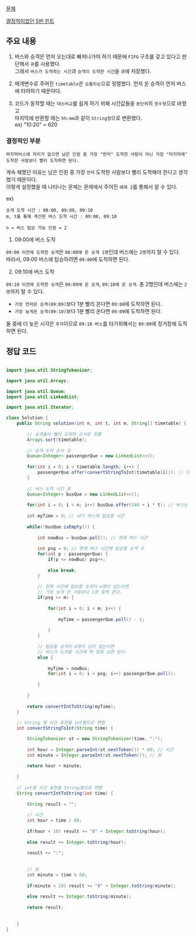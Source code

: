 [문제](https://school.programmers.co.kr/learn/courses/30/lessons/17678#)

[결정적이었던 5번 힌트](https://school.programmers.co.kr/questions/20374)

## 주요 내용

1) 버스와 승객은 먼저 오는대로 빠져나가야 하기 때문에 `FIFO` 구조를 갖고 있다고 판단해서 `큐`를 사용했다.  
그래서 `버스가 도착하는 시간`과 `승객이 도착한 시간`을 `큐`에 저장했다.

2) 매개변수로 주어진 `timetable`은 `오름차순`으로 정렬했다. 먼저 온 승객이 먼저 버스에 타야하기 때문이다. 

3) 코드가 동작할 때는 `대소비교`를 쉽게 하기 위해 시간값들을 `분단위`의 `정수형`으로 바꿨고   
   마지막에 반환할 때는 `hh:mm`과 같이 `String형`으로 변환했다.  
   ex) "10:20" = 620

### 결정적인 부분

```
마지막버스에 자리가 없으면 남은 인원 중 가장 "먼저" 도착한 사람이 아닌 가장 "마지막에" 도착한 사람보다 빨리 도착하면 된다.
```

계속 헤맸던 이유는 남은 인원 중 가장 `먼저` 도착한 사람보다 빨리 도착해야 한다고 생각했기 때문이다.  
이렇게 설정했을 때 나타나는 문제는 문제에서 주어진 `예제 2`를 통해서 알 수 있다. 

ex) 
```
승객 도착 시간 : 08:00, 09:09, 09:10
m, t를 통해 계산한 버스 도착 시간 : 09:00, 09:10

n = 버스 탑승 가능 인원 = 2
```

1) 09:00에 버스 도착 

`09:00 이전에 도착한 승객`은 `08:00에 온 승객 1명`인데 버스에는 `2명`까지 탈 수 있다.  
따라서, 09:00 버스에 탑승하려면 `09:00`에 도착하면 된다.

2) 09:10에 버스 도착 

`09:10 이전에 도착한 승객`은 `09:09에 온 승객`, `09:10에 온 승객`. 총 2명인데 버스에는 `2명`까지 탈 수 있다.  

- `가장 먼저온 승객(09:09)`보다 1분 빨리 온다면 `09:08`에 도착하면 된다.
- `가장 늦게온 승객(09:10)`보다 1분 빨리 온다면 `09:09`에 도착하면 된다. 

둘 중에 더 늦은 시각은 `후자`이므로 `09:10 버스`를 타기위해서는 `09:09`에 정거장에 도착하면 된다.



## 정답 코드 

``` java

import java.util.StringTokenizer;

import java.util.Arrays;

import java.util.Queue;
import java.util.LinkedList;

import java.util.Iterator;

class Solution {
    public String solution(int n, int t, int m, String[] timetable) {
        
        // 승객들이 빨리 도착한 순서로 정렬
        Arrays.sort(timetable);
        
        // 승객 도착 순서 큐
        Queue<Integer> passengerQue = new LinkedList<>();
        
        for(int i = 0; i < timetable.length; i++) {
            passengerQue.offer(convertStringToInt(timetable[i])); // String형을 int형으로 바꿔서 
        }
        
        // 버스 도착 시간 큐 
        Queue<Integer> busQue = new LinkedList<>();
        
        for(int i = 0; i < n; i++) busQue.offer(540 + i * t); // 버스는
        
        int myTime = 0; // 내가 버스에 탑승할 시간
        
        while(!busQue.isEmpty()) {
            
            int nowBus = busQue.poll(); // 현재 버스 시간
                        
            int psg = 0; // 현재 버스 시간에 탑승할 승객 수 
            for(int p : passengerQue) {
                if(p <= nowBus) psg++;
                
                else break;
            }
            
            // 현재 시간에 탑승할 승객이 m명이 넘는다면
            // 가장 늦게 온 사람보다 1분 일찍 온다.
            if(psg >= m) {
                                
                for(int i = 0; i < m; i++) {
                    
                    myTime = passengerQue.poll() - 1;
                    
                }
            }
                        
            // 탑승할 승객이 m명이 넘지 않는다면 
            // 버스가 도착할 시간에 딱 맞춰 오면 된다.
            else {
                
                myTime = nowBus; 
                for(int i = 0; i < psg; i++) passengerQue.poll();
                
            }      
            
        }
        
        return convertIntToString(myTime);
    }
    
    // String 형 시간 표현을 int형으로 변환
    int convertStringToInt(String time) {

        StringTokenizer st = new StringTokenizer(time, ":");
        
        int hour = Integer.parseInt(st.nextToken()) * 60; // 시간
        int minute = Integer.parseInt(st.nextToken()); // 분
        
        return hour + minute;
        
    }
    
    // int형 시간 표현을 String형으로 변환
    String convertIntToString(int time) {
        
        String result = "";
        
        // 시간
        int hour = time / 60; 
        
        if(hour < 10) result += "0" + Integer.toString(hour);
        
        else result += Integer.toString(hour);
        
        result += ":";
        
    
        // 분
        int minute = time % 60; 
        
        if(minute < 10) result += "0" + Integer.toString(minute);
        
        else result += Integer.toString(minute);
        
        return result;
        
        
    }
}
```
